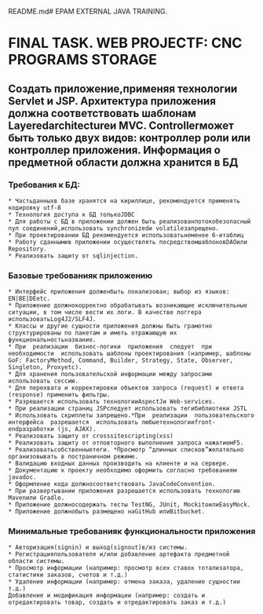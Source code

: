 README.md# EPAM EXTERNAL JAVA TRAINING.

# FINAL TASK. WEB PROJECTF: CNC PROGRAMS STORAGE

## Cоздать приложение,применяя технологии Servlet и JSP. Архитектура  приложения  должна  соответствовать  шаблонам Layeredarchitectureи MVC. Controllerможет быть только двух видов: контроллер роли или контроллер приложения. Информация о предметной области должна хранится в БД

### Требования к БД:
```
* Частьданныхв базе хранятся на кириллице, рекомендуется применять кодировку utf-8
* Технология доступа к БД толькоJDBC
* Для работы с БД в приложении должен быть реализованпотокобезопасный пул соединений,использовать synchronizedи volatileзапрещено.
* При проектировании БД рекомендуется использоватьнеменее 6-итаблиц
* Работу сданнымив приложении осуществлять посредствомшаблоновDAOили Repository.
* Реализовать защиту от sqlinjection.
```

### Базовые требованияк приложению
```
* Интерфейс приложения долженбыть локализован; выбор из языков: EN|BE|DEetc.
* Приложение должнокорректно обрабатывать возникающие исключительные ситуации, в том числе вести их логи. В качестве логгера использоватьLog4J2/SLF4J.
* Классы и другие сущности приложения должны быть грамотно структурированы по пакетам и иметь отражающую их функциональностьназвание.
* При  реализации  бизнес-логики  приложения  следует  при  необходимости  использовать шаблоны проектирования (например, шаблоны GoF: FactoryMethod, Command, Builder, Strategy, State, Observer, Singleton, Proxyetc).
* Для хранения пользовательской информации между запросами использовать сессию.
* Для перехвата и корректировки объектов запроса (request) и ответа (response) применить фильтры.
* Разрешается использовать технологииAspectJи Web-services.
* При реализации страниц JSPследует использовать тегибиблиотеки JSTL
* Использовать скриплеты запрещено.*При  реализации  пользовательского  интерфейса  разрешается  использовать любыетехнологииfront-endразработки (js, AJAX).
* Реализовать защиту от crosssitescripting(xss)
* Реализовать защиту от отповторного выполнения запроса нажатиемF5.
* Реализоватьсобственныетеги. *Просмотр “длинных списков”желательно организовывать в постраничном режиме.
* Валидацию входных данных производить на клиенте и на сервере.
* Документацию к проекту необходимо оформить согласно требованиям javadoc.
* Оформление кода должносоответствовать JavaCodeConvention.
* При развертывании приложения разрешается использовать технологию Mavenили Gradle.
* Приложение должносодержать тесты TestNG, JUnit, MockitoилиEasyMock.
* Приложение должнобыть размещено наGitHub илиBitbucket.
```
### Минимальные требованияк функциональности приложения
```
* Авторизация(signin) и выход(signout)в/из системы.
* Регистрацияпользователя и/или добавление артефакта предметной области системы.
* Просмотр информации (например: просмотр всех ставок тотализатора, статистики заказов, счетов и т.д.)
* Удаление информации (например: отмена заказа, удаление сущностии т.д.)
Добавление и модификация информации (например: создать и отредактировать товар, создать и отредактировать заказ и т.д.)
```